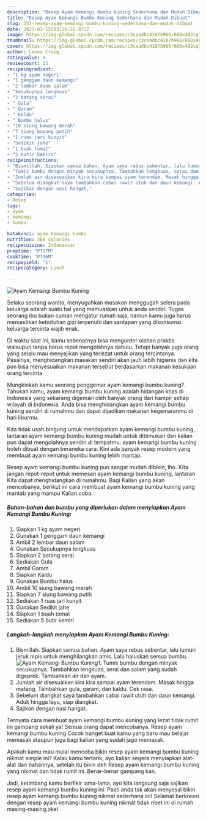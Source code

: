 ```yaml
---
description: "Resep Ayam Kemangi Bumbu Kuning Sederhana dan Mudah Dibuat"
title: "Resep Ayam Kemangi Bumbu Kuning Sederhana dan Mudah Dibuat"
slug: 357-resep-ayam-kemangi-bumbu-kuning-sederhana-dan-mudah-dibuat
date: 2021-03-15T03:26:22.975Z
image: https://img-global.cpcdn.com/recipes/c3caadbc4107b966/680x482cq70/ayam-kemangi-bumbu-kuning-foto-resep-utama.jpg
thumbnail: https://img-global.cpcdn.com/recipes/c3caadbc4107b966/680x482cq70/ayam-kemangi-bumbu-kuning-foto-resep-utama.jpg
cover: https://img-global.cpcdn.com/recipes/c3caadbc4107b966/680x482cq70/ayam-kemangi-bumbu-kuning-foto-resep-utama.jpg
author: Leona Craig
ratingvalue: 4
reviewcount: 13
recipeingredient:
- "1 kg ayam negeri"
- "1 genggam daun kemangi"
- "2 lembar daun salam"
- "Secukupnya lengkuas"
- "2 batang serai"
- " Gula"
- " Garam"
- " Kaldu"
- " Bumbu halus"
- "10 siung bawang merah"
- "7 siung bawang putih"
- "1 ruas jari kunyit"
- "Sedikit jahe"
- "1 buah tomat"
- "5 butir kemiri"
recipeinstructions:
- "Bismillah. Siapkan semua bahan. Ayam saya rebus sebentar, lalu lumuri jeruk nipis untuk menghilangkan amis. Lalu haluskan semua bumbu."
- "Tumis bumbu dengan minyak secukupnya. Tambahkan lengkuas, serai dan salam yang sudah digeprek. Tambahkan air dan ayam."
- "Jumlah air disesuaikan kira kira sampai ayam terendam. Masak hingga matang. Tambahkan gula, garam, dan kaldu. Cek rasa."
- "Sebelum diangkat saya tambahkan cabai rawit utuh dan daun kemangi. Aduk hingga layu, siap diangkat."
- "Sajikan dengan nasi hangat."
categories:
- Resep
tags:
- ayam
- kemangi
- bumbu

katakunci: ayam kemangi bumbu 
nutrition: 260 calories
recipecuisine: Indonesian
preptime: "PT27M"
cooktime: "PT36M"
recipeyield: "1"
recipecategory: Lunch

---
```



![Ayam Kemangi Bumbu Kuning](https://img-global.cpcdn.com/recipes/c3caadbc4107b966/680x482cq70/ayam-kemangi-bumbu-kuning-foto-resep-utama.jpg)

Selaku seorang wanita, menyuguhkan masakan menggugah selera pada keluarga adalah suatu hal yang memuaskan untuk anda sendiri. Tugas seorang ibu bukan cuman mengatur rumah saja, namun kamu juga harus memastikan kebutuhan gizi terpenuhi dan santapan yang dikonsumsi keluarga tercinta wajib enak.

Di waktu  saat ini, kamu sebenarnya bisa mengorder olahan praktis walaupun tanpa harus repot mengolahnya dahulu. Tetapi banyak juga orang yang selalu mau menyajikan yang terlezat untuk orang tercintanya. Pasalnya, menghidangkan masakan sendiri akan jauh lebih higienis dan kita pun bisa menyesuaikan makanan tersebut berdasarkan makanan kesukaan orang tercinta. 



Mungkinkah kamu seorang penggemar ayam kemangi bumbu kuning?. Tahukah kamu, ayam kemangi bumbu kuning adalah hidangan khas di Indonesia yang sekarang digemari oleh banyak orang dari hampir setiap wilayah di Indonesia. Anda bisa menghidangkan ayam kemangi bumbu kuning sendiri di rumahmu dan dapat dijadikan makanan kegemaranmu di hari liburmu.

Kita tidak usah bingung untuk mendapatkan ayam kemangi bumbu kuning, lantaran ayam kemangi bumbu kuning mudah untuk ditemukan dan kalian pun dapat mengolahnya sendiri di tempatmu. ayam kemangi bumbu kuning boleh dibuat dengan beraneka cara. Kini ada banyak resep modern yang membuat ayam kemangi bumbu kuning lebih mantap.

Resep ayam kemangi bumbu kuning pun sangat mudah dibikin, lho. Kita jangan repot-repot untuk memesan ayam kemangi bumbu kuning, lantaran Kita dapat menghidangkan di rumahmu. Bagi Kalian yang akan mencobanya, berikut ini cara membuat ayam kemangi bumbu kuning yang mantab yang mampu Kalian coba.

<!--inarticleads1-->

##### Bahan-bahan dan bumbu yang diperlukan dalam menyiapkan Ayam Kemangi Bumbu Kuning:

1. Siapkan 1 kg ayam negeri
1. Gunakan 1 genggam daun kemangi
1. Ambil 2 lembar daun salam
1. Gunakan Secukupnya lengkuas
1. Siapkan 2 batang serai
1. Sediakan  Gula
1. Ambil  Garam
1. Siapkan  Kaldu
1. Gunakan  Bumbu halus
1. Ambil 10 siung bawang merah
1. Siapkan 7 siung bawang putih
1. Sediakan 1 ruas jari kunyit
1. Gunakan Sedikit jahe
1. Siapkan 1 buah tomat
1. Sediakan 5 butir kemiri




<!--inarticleads2-->

##### Langkah-langkah menyiapkan Ayam Kemangi Bumbu Kuning:

1. Bismillah. Siapkan semua bahan. Ayam saya rebus sebentar, lalu lumuri jeruk nipis untuk menghilangkan amis. Lalu haluskan semua bumbu.
<img src="https://img-global.cpcdn.com/steps/450de4a3a0ce464e/160x128cq70/ayam-kemangi-bumbu-kuning-langkah-memasak-1-foto.jpg" alt="Ayam Kemangi Bumbu Kuning">1. Tumis bumbu dengan minyak secukupnya. Tambahkan lengkuas, serai dan salam yang sudah digeprek. Tambahkan air dan ayam.
1. Jumlah air disesuaikan kira kira sampai ayam terendam. Masak hingga matang. Tambahkan gula, garam, dan kaldu. Cek rasa.
1. Sebelum diangkat saya tambahkan cabai rawit utuh dan daun kemangi. Aduk hingga layu, siap diangkat.
1. Sajikan dengan nasi hangat.




Ternyata cara membuat ayam kemangi bumbu kuning yang lezat tidak rumit ini gampang sekali ya! Semua orang dapat mencobanya. Resep ayam kemangi bumbu kuning Cocok banget buat kamu yang baru mau belajar memasak ataupun juga bagi kalian yang sudah jago memasak.

Apakah kamu mau mulai mencoba bikin resep ayam kemangi bumbu kuning nikmat simple ini? Kalau kamu tertarik, ayo kalian segera menyiapkan alat-alat dan bahannya, setelah itu bikin deh Resep ayam kemangi bumbu kuning yang nikmat dan tidak rumit ini. Benar-benar gampang kan. 

Jadi, ketimbang kamu berfikir lama-lama, ayo kita langsung saja sajikan resep ayam kemangi bumbu kuning ini. Pasti anda tak akan menyesal bikin resep ayam kemangi bumbu kuning nikmat sederhana ini! Selamat berkreasi dengan resep ayam kemangi bumbu kuning nikmat tidak ribet ini di rumah masing-masing,oke!.

